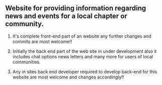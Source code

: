 ## Website for providing information regarding news and events for a local chapter or community.
1. It's complete front-end  part of an website any further changes and commits are most welcome!!

2. Initially the back end part of the web site in under development also it includes chat options news letters 
and many more for users of local communities.

3. Any in sites back end developer required to develop back-end for this website are most welcome and changes accordingly!!
